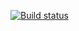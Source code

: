 [![Build status](https://ci.appveyor.com/api/projects/status/rv6qaevfm729r3td?svg=true)](https://ci.appveyor.com/project/LagutaNV2/js-2-hw-11-iterator-1)
